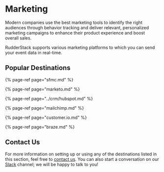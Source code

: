 # Marketing

Modern companies use the best marketing tools to identify the right audiences through behavior tracking and deliver relevant, personalized marketing campaigns to enhance their product experience and boost overall sales.

RudderStack supports various marketing platforms to which you can send your event data in real-time.

## Popular Destinations

{% page-ref page="sfmc.md" %}

{% page-ref page="marketo.md" %}

{% page-ref page="../crm/hubspot.md" %}

{% page-ref page="mailchimp.md" %}

{% page-ref page="customer.io.md" %}

{% page-ref page="braze.md" %}

## Contact Us

For more information on setting up or using any of the destinations listed in this section, feel free to [contact us](mailto:%20docs@rudderstack.com). You can also start a conversation on our [Slack](https://resources.rudderstack.com/join-rudderstack-slack) channel; we will be happy to talk to you!

